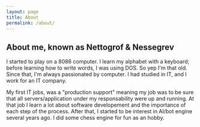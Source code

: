 ```yaml
---
layout: page
title: About
permalink: /about/
---
```


## About me, known as Nettogrof & Nessegrev

I started to play on a 8086 computer. I learn my alphabet with a keyboard; before learning how to write words, I was using DOS. So yep I'm that old. 
Since that, I'm always passionated by computer. I had studied in IT, and I work for an IT company.

My first IT jobs, was a "production support" meaning my job was to be sure that all servers/application under my responsability were up and running. At that job I learn a lot about software developement and the importance of each step of the process.
After that, I started to be interest in AI/bot engine several years ago. I did some chess engine for fun as an hobby. 




